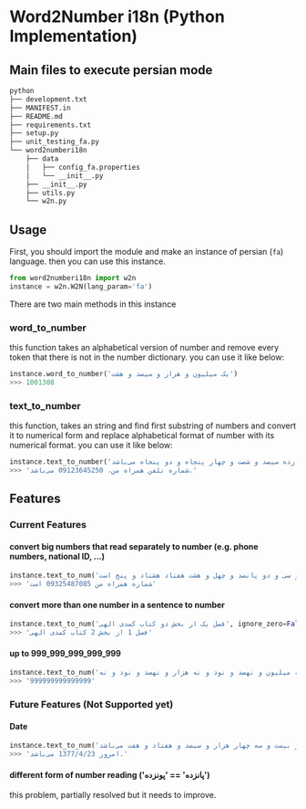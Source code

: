 # Word2Number i18n (Python Implementation)

## Main files to execute persian mode

```bash
python
├── development.txt
├── MANIFEST.in
├── README.md
├── requirements.txt
├── setup.py
├── unit_testing_fa.py
└── word2numberi18n
    ├── data
    │   ├── config_fa.properties
    │   └── __init__.py
    ├── __init__.py
    ├── utils.py
    └── w2n.py
```

## Usage

First, you should import the module and make an instance of persian (`fa`) language. then you can use this instance.
```python
from word2numberi18n import w2n
instance = w2n.W2N(lang_param='fa')
```
There are two main methods in this instance

### word_to_number
this function takes an alphabetical version of number and remove every token that there is not in the number dictionary. you can use it like below:
```python
instance.word_to_number('یک میلیون و هزار و سیصد و هشت')
>>> 1001308
```

### text_to_number
this function, takes an string and find first substring of numbers and convert it to numerical form and replace alphabetical format of number with its numerical format. you can use it like below:
```python
instance.text_to_number('شماره تلفن همراه من، صفر نهصد و دوازده سیصد و شصت و چهار پنجاه و دو پنجاه می‌باشد.', ignore_zero=False)
>>> 'شماره تلفن همراه من، 09123645250 می‌باشد.'
```

## Features
### Current Features
#### convert big numbers that read separately to number (e.g. phone numbers, national ID, ...)
```python
instance.text_to_num('شماره همراه من صفر نهصد و سی و دو پانصد و چهل و هشت هفتاد هشتاد و پنج است', ignore_zero=False)
>>> 'شماره همراه من 09325487085 است'
```

#### convert more than one number in a sentence to number
```python
instance.text_to_num('فصل یک از بخش دو کتاب کمدی الهی', ignore_zero=False)
>>> 'فصل 1 از بخش 2 کتاب کمدی الهی'
```
#### up to 999_999_999_999_999
```python
instance.text_to_num('نهصد و نود و نه تریلیون و نهصد و نود و نه میلیارد و نهصد و نود و نه میلیون و نهصد و نود و نه هزار و نهصد و نود و نه', ignore_zero=False)
>>> '999999999999999'
```
### Future Features (Not Supported yet)
#### Date
```python
instance.text_to_num('امروز بیست و سه چهار هزار و سیصد و هفتاد و هفت می‌باشد.', ignore_zero=False)
>>> 'امروز 1377/4/23 می‌باشد.'
```

#### different form of number reading ('پانزده' == 'پونزده')
this problem, partially resolved but it needs to improve.
